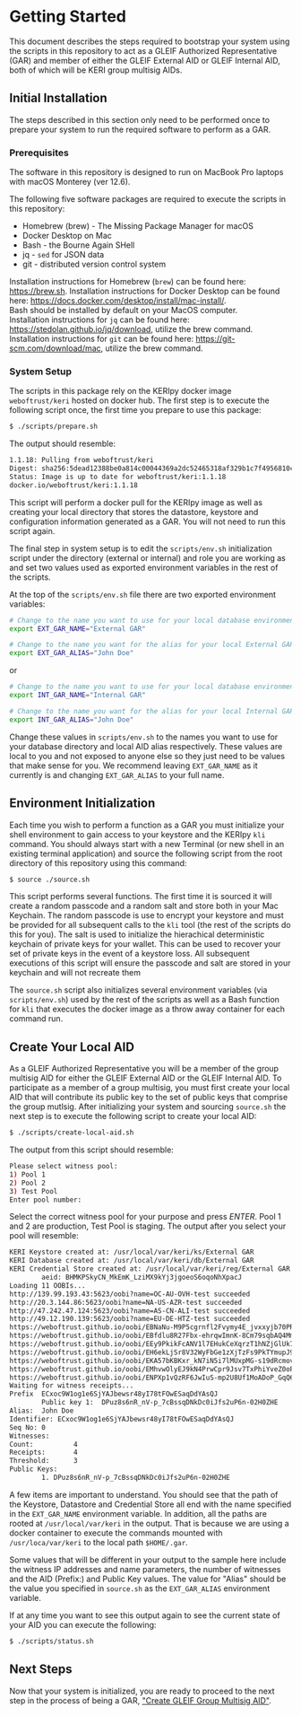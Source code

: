 
# Getting Started
This document describes the steps required to bootstrap your system using the scripts in this repository to act as 
a GLEIF Authorized Representative (GAR) and member of either the GLEIF External AID or GLEIF Internal AID, both of which
will be KERI group multisig AIDs.


## Initial Installation
The steps described in this section only need to be performed once to prepare your system to run the required software to
perform as a GAR.


### Prerequisites
The software in this repository is designed to run on MacBook Pro laptops with macOS Monterey (ver 12.6).

The following five software packages are required to execute the scripts in this repository:

- Homebrew (brew) - The Missing Package Manager for macOS
- Docker Desktop on Mac
- Bash - the Bourne Again SHell
- jq - `sed` for JSON data
- git - distributed version control system

Installation instructions for Homebrew (`brew`) can be found here: https://brew.sh.
Installation instructions for Docker Desktop can be found here: https://docs.docker.com/desktop/install/mac-install/.  
Bash should be installed by default on your MacOS computer.  
Installation instructions for `jq` can be found here: https://stedolan.github.io/jq/download, utilize the brew command.
Installation instructions for `git` can be found here: https://git-scm.com/download/mac, utilize the brew command.

### System Setup
The scripts in this package rely on the KERIpy docker image `weboftrust/keri` hosted on docker hub.  The first step is to execute the
following script once, the first time you prepare to use this package:

```bash
$ ./scripts/prepare.sh
```

The output should resemble:

```bash
1.1.18: Pulling from weboftrust/keri
Digest: sha256:5dead12388be0a814c00044369a2dc52465318af329b1c7f4956810c83ae4e6c
Status: Image is up to date for weboftrust/keri:1.1.18
docker.io/weboftrust/keri:1.1.18

```

This script will perform a docker pull for the KERIpy image as well as creating your local directory that stores the
datastore, keystore and configuration information generated as a GAR.  You will not need to run this script again.

The final step in system setup is to edit the `scripts/env.sh` initialization script under the directory 
(external or internal) and role you are working as and set two values used as exported environment variables in the 
rest of the scripts.  

At the top of the `scripts/env.sh` file there are two exported environment variables:

```bash
# Change to the name you want to use for your local database environment.
export EXT_GAR_NAME="External GAR"

# Change to the name you want for the alias for your local External GAR AID
export EXT_GAR_ALIAS="John Doe"
```

or 

```bash
# Change to the name you want to use for your local database environment.
export INT_GAR_NAME="Internal GAR"

# Change to the name you want for the alias for your local Internal GAR AID
export INT_GAR_ALIAS="John Doe"
```

Change these values in `scripts/env.sh` to the names you want to use for your database directory and local AID alias respectively.
These values are local to you and not exposed to anyone else so they just need to be values that make sense for you.  We recommend
leaving `EXT_GAR_NAME` as it currently is and changing `EXT_GAR_ALIAS` to your full name.


## Environment Initialization
Each time you wish to perform a function as a GAR you must initialize your shell environment to gain access to your 
keystore and the KERIpy `kli` command.  You should always start with a new Terminal (or new shell in an existing terminal application)
and source the following script from the root directory of this repository using this command:

```bash
$ source ./source.sh
```

This script performs several functions.  The first time it is sourced it will create a random passcode and a random
salt and store both in your Mac Keychain.  The random passcode is use to encrypt your keystore and must be provided for all
subsequent calls to the `kli` tool (the rest of the scripts do this for you).  The salt is used to initialize the hierachical
deterministic keychain of private keys for your wallet.  This can be used to recover your set of private keys in the event
of a keystore loss.  All subsequent executions of this script will ensure the passcode and salt are stored in your keychain
and will not recreate them

The `source.sh` script also initializes several environment variables (via `scripts/env.sh`) used by the rest of the scripts as well
as a Bash function for `kli` that executes the docker image as a throw away container for each command run.

## Create Your Local AID
As a GLEIF Authorized Representative you will be a member of the group multisig AID for either the GLEIF External AID or
the GLEIF Internal AID.  To participate as a member of a group multisig, you must first create your local AID that will contribute 
its public key to the set of public keys that comprise the group mutlsig.  After initializing your system and sourcing `source.sh` the
next step is to execute the following script to create your local AID:

```bash
$ ./scripts/create-local-aid.sh
```

The output from this script should resemble:

```bash
Please select witness pool:
1) Pool 1
2) Pool 2
3) Test Pool
Enter pool number: 
```
Select the correct witness pool for your purpose and press *ENTER*. Pool 1 and 2 are production, Test Pool is staging.
The output after you select your pool will resemble:

```bash
KERI Keystore created at: /usr/local/var/keri/ks/External GAR
KERI Database created at: /usr/local/var/keri/db/External GAR
KERI Credential Store created at: /usr/local/var/keri/reg/External GAR
        aeid: BHMKPSkyCN_MkEmK_LziMX9kYj3jgoeoS6oqoNhXpacJ
Loading 11 OOBIs...
http://139.99.193.43:5623/oobi?name=OC-AU-OVH-test succeeded
http://20.3.144.86:5623/oobi?name=NA-US-AZR-test succeeded
http://47.242.47.124:5623/oobi?name=AS-CN-ALI-test succeeded
http://49.12.190.139:5623/oobi?name=EU-DE-HTZ-test succeeded
https://weboftrust.github.io/oobi/EBNaNu-M9P5cgrnfl2Fvymy4E_jvxxyjb70PRtiANlJy succeeded
https://weboftrust.github.io/oobi/EBfdlu8R27Fbx-ehrqwImnK-8Cm79sqbAQ4MmvEAYqao succeeded
https://weboftrust.github.io/oobi/EEy9PkikFcANV1l7EHukCeXqrzT1hNZjGlUk7wuMO5jw succeeded
https://weboftrust.github.io/oobi/EH6ekLjSr8V32WyFbGe1zXjTzFs9PkTYmupJ9H65O14g succeeded
https://weboftrust.github.io/oobi/EKA57bKBKxr_kN7iN5i7lMUxpMG-s19dRcmov1iDxz-E succeeded
https://weboftrust.github.io/oobi/EMhvwOlyEJ9kN4PrwCpr9Jsv7TxPhiYveZ0oP3lJzdEi succeeded
https://weboftrust.github.io/oobi/ENPXp1vQzRF6JwIuS-mp2U8Uf1MoADoP_GqQ62VsDZWY succeeded
Waiting for witness receipts...
Prefix  ECxoc9W1og1e6SjYAJbewsr48yI78tFOwESaqDdYAsQJ
        Public key 1:  DPuz8s6nR_nV-p_7cBssqDNkDc0iJfs2uP6n-02H0ZHE
Alias:  John Doe
Identifier: ECxoc9W1og1e6SjYAJbewsr48yI78tFOwESaqDdYAsQJ
Seq No: 0
Witnesses:
Count:          4
Receipts:       4
Threshold:      3
Public Keys:
        1. DPuz8s6nR_nV-p_7cBssqDNkDc0iJfs2uP6n-02H0ZHE
```

A few items are important to understand.  You should see that the path of the Keystore, Datastore and Credential Store
all end with the name specified in the `EXT_GAR_NAME` environment variable.  In addition, all the paths are rooted at `/usr/local/var/keri`
in the output.  That is because we are using a docker container to execute the commands mounted with `/usr/loca/var/keri` to
the local path `$HOME/.gar`.  

Some values that will be different in your output to the sample here include the witness IP addresses and name parameters,
the number of witnesses and the AID (Prefix:) and Public Key values.  The value for "Alias" should be the value you specified
in `source.sh` as the `EXT_GAR_ALIAS` environment variable.

If at any time you want to see this output again to see the current state of your AID you can execute the following:

```bash
$ ./scripts/status.sh
```

## Next Steps
Now that your system is initialized, you are ready to proceed to the next step in the process of being a GAR, ["Create GLEIF
Group Multisig AID"](creating-group-aid.md).




